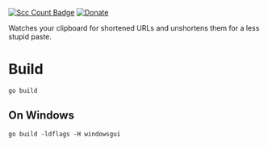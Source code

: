 [![Scc Count Badge](https://sloc.xyz/github/dertuxmalwieder/clipurlcleaner?category=code)](https://github.com/dertuxmalwieder/clipurlcleaner) [![Donate](https://img.shields.io/badge/Donate-PayPal-green.svg)](https://paypal.me/GebtmireuerGeld)


Watches your clipboard for shortened URLs and unshortens them for a less stupid paste.

# Build

`go build`

## On Windows

`go build -ldflags -H windowsgui`
